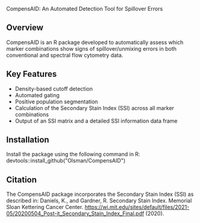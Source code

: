 CompensAID: An Automated Detection Tool for Spillover Errors 


Overview
--------
CompensAID is an R package developed to automatically assess which marker combinations show signs of spillover/unmixing errors in both conventional and spectral flow cytometry data.


Key Features
--------
- Density-based cutoff detection
- Automated gating
- Positive population segmentation
- Calculation of the Secondary Stain Index (SSI) across all marker combinations
- Output of an SSI matrix and a detailed SSI information data frame


Installation
--------
Install the package using the following command in R:
devtools::install_github("Olsman/CompensAID")


Citation
--------
The CompensAID package incorporates the Secondary Stain Index (SSI) as described in:
Daniels, K., and Gardner, R. Secondary Stain Index. Memorial Sloan Kettering Cancer Center. https://wi.mit.edu/sites/default/files/2021-05/20200504_Post-it_Secondary_Stain_Index_Final.pdf (2020).
